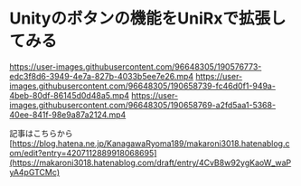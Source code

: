 # Unityのボタンの機能をUniRxで拡張してみる
https://user-images.githubusercontent.com/96648305/190576773-edc3f8d6-3949-4e7a-827b-4033b5ee7e26.mp4
https://user-images.githubusercontent.com/96648305/190658739-fc46d0f1-949a-4beb-80df-86145d0d48a5.mp4
https://user-images.githubusercontent.com/96648305/190658769-a2fd5aa1-5368-40ee-841f-98e9a87a2124.mp4

記事はこちらから  
[https://blog.hatena.ne.jp/KanagawaRyoma189/makaroni3018.hatenablog.com/edit?entry=4207112889918068695](https://makaroni3018.hatenablog.com/draft/entry/4CvB8w92ygKaoW_waPyA4pGTCMc)

